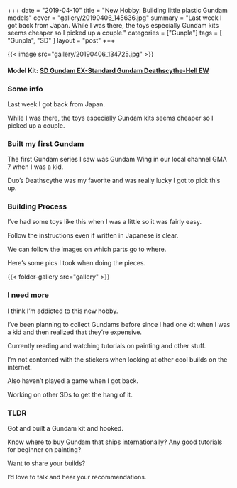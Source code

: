 +++
date = "2019-04-10"
title = "New Hobby: Building little plastic Gundam models"
cover = "gallery/20190406_145636.jpg"
summary = "Last week I got back from Japan. While I was there, the toys especially Gundam kits seems cheaper so I picked up a couple."
categories = ["Gunpla"]
tags = [
  "Gunpla",
  "SD"
]
layout = "post"
+++

{{< image src="gallery/20190406_134725.jpg" >}}

#### Model Kit: [SD Gundam EX-Standard Gundam Deathscythe-Hell EW](#)

### Some info

Last week I got back from Japan.

While I was there, the toys especially Gundam kits seems cheaper so I picked up a couple.

### Built my first Gundam

The first Gundam series I saw was Gundam Wing in our local channel GMA 7 when I was a kid.

Duo’s Deathscythe was my favorite and was really lucky I got to pick this up.

### Building Process

I’ve had some toys like this when I was a little so it was fairly easy.

Follow the instructions even if written in Japanese is clear.

We can follow the images on which parts go to where.

Here’s some pics I took when doing the pieces.

{{< folder-gallery src="gallery" >}}

### I need more

I think I’m addicted to this new hobby.

I’ve been planning to collect Gundams before since I had one kit when I was a kid and then realized that they’re expensive.

Currently reading and watching tutorials on painting and other stuff.

I’m not contented with the stickers when looking at other cool builds on the internet.

Also haven’t played a game when I got back.

Working on other SDs to get the hang of it.

### TLDR

Got and built a Gundam kit and hooked.

Know where to buy Gundam that ships internationally? Any good tutorials for beginner on painting?

Want to share your builds?

I’d love to talk and hear your recommendations.
